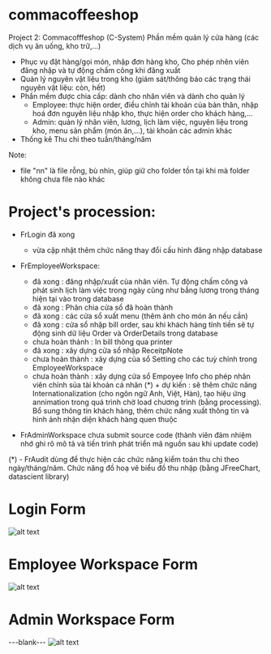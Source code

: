 # commacoffeeshop
Project 2: Commacofffeshop (C-System)
Phần mềm quản lý cửa hàng (các dịch vụ ăn uống, kho trữ,...)
  - Phục vụ đặt hàng/gọi món, nhập đơn hàng kho, Cho phép nhên viên đăng nhập và tự động chấm công khi đăng xuất
  - Quản lý nguyên vật liệu trong kho (giám sát/thông báo các trạng thái nguyên vật liệu: còn, hết)
  - Phần mềm được chia cấp: dành cho nhân viên và dành cho quản lý
    + Employee: thực hiện order, điều chỉnh tài khoản của bản thân, nhập hoá đơn nguyên liệu nhập kho, thực hiện order cho khách hàng,...
    + Admin: quản lý nhân viên, lương, lịch làm việc, nguyên liệu trong kho, menu sản phẩm (món ăn,...), tài khoản các admin khác
  - Thống kê Thu chi theo tuần/tháng/năm


Note:
 - file "nn" là file rỗng, bù nhìn, giúp giữ cho folder tồn tại khi mà folder không chưa file nào khác


# Project's procession:
  - FrLogin đã xong
    + vừa cập nhật thêm chức năng thay đổi cấu hình đăng nhập database
    
  - FrEmployeeWorkspace:
    + đã xong : đăng nhập/xuất của nhân viên. Tự động chấm công và phát sinh lịch làm việc trong ngày cũng như bẳng lương trong tháng hiện tại vào trong database
    + đã xong : Phân chia cửa sổ đã hoàn thành
    + đã xong : các cửa sổ xuất menu (thêm ảnh cho món ăn nếu cần)
    + đã xong : cửa sổ nhập bill order, sau khi khách hàng tính tiền sẽ tự động sinh dữ liệu Order và OrderDetails trong database
    + chưa hoàn thành : In bill thông qua printer
    + đã xong : xây dựng cửa sổ nhập ReceitpNote
    + chưa hoàn thành : xây dựng của sổ Setting cho các tuỳ chỉnh trong EmployeeWorkspace
    + chưa hoàn thành : xây dựng cửa sổ Empoyee Info cho phép nhân viên chỉnh sủa tài khoản cá nhân
(*) + dự kiến : sẽ thêm chức năng Internationalization (cho ngôn ngữ Anh, Việt, Hàn), tạo hiệu ứng annimation trong quá trình chờ load chương trình (bằng processing). Bổ sung thông tin khách hàng, thêm chức năng xuất thông tin và hình ảnh nhận diện khách hàng quen thuộc
    
  - FrAdminWorkspace chưa submit source code (thành viên đảm nhiệm nhớ ghi rõ mô tả và tiến trình phát triển mã nguồn sau khi update code)
  
(*)  - FrAudit dùng để thực hiện các chức năng kiểm toán thu chi theo ngày/tháng/năm. Chức năng đồ hoạ vẽ biểu đồ thu nhập (bằng JFreeChart, datascient library)
  
  
# Login Form
  ![alt text](https://github.com/luuductrung1234/commacoffeeshop/blob/master/login_image.png)

# Employee Workspace Form
  ![alt text](https://github.com/luuductrung1234/commacoffeeshop/blob/master/ScreenShot_20170713140604.png)

# Admin Workspace Form
  ---blank---
  ![alt text]()

